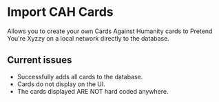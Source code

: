 # Import CAH Cards

Allows you to create your own Cards Against Humanity cards to Pretend You're Xyzzy on a local network directly to the database.

## Current issues

- Successfully adds all cards to the database.
- Cards do not display on the UI.
- The cards displayed ARE NOT hard coded anywhere.